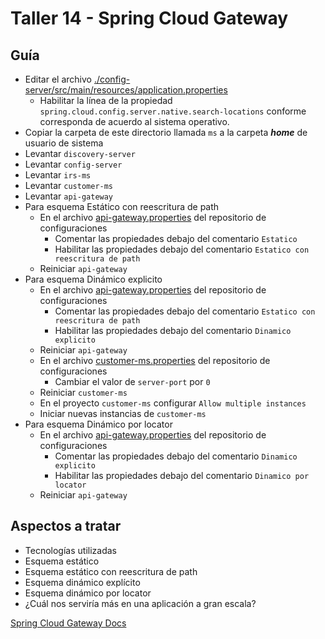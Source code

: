 # Taller 14 - Spring Cloud Gateway
## Guía

- Editar el archivo [./config-server/src/main/resources/application.properties](./config-server/src/main/resources/application.properties)
    - Habilitar la línea de la propiedad `spring.cloud.config.server.native.search-locations` conforme corresponda de acuerdo al sistema operativo.
- Copiar la carpeta de este directorio llamada `ms` a la carpeta ***home*** de usuario de sistema
- Levantar `discovery-server`
- Levantar `config-server`
- Levantar `irs-ms`
- Levantar `customer-ms`
- Levantar `api-gateway`
- Para esquema Estático con reescritura de path
  - En el archivo [api-gateway.properties](./ms/config-repo/api-gateway.properties) del repositorio de configuraciones
    - Comentar las propiedades debajo del comentario `Estatico`
    - Habilitar las propiedades debajo del comentario `Estatico con reescritura de path`
  - Reiniciar `api-gateway`
- Para esquema Dinámico explicito
    - En el archivo [api-gateway.properties](./ms/config-repo/api-gateway.properties) del repositorio de configuraciones
        - Comentar las propiedades debajo del comentario `Estatico con reescritura de path`
        - Habilitar las propiedades debajo del comentario `Dinamico explicito`
    - Reiniciar `api-gateway`
    - En el archivo [customer-ms.properties](./ms/config-repo/customer-ms.properties) del repositorio de configuraciones
        - Cambiar el valor de `server-port` por `0`
    - Reiniciar `customer-ms`
    - En el proyecto `customer-ms` configurar `Allow multiple instances`
    - Iniciar nuevas instancias de `customer-ms`
- Para esquema Dinámico por locator
    - En el archivo [api-gateway.properties](./ms/config-repo/api-gateway.properties) del repositorio de configuraciones
        - Comentar las propiedades debajo del comentario `Dinamico explicito`
        - Habilitar las propiedades debajo del comentario `Dinamico por locator`
    - Reiniciar `api-gateway`

## Aspectos a tratar
- Tecnologías utilizadas
- Esquema estático
- Esquema estático con reescritura de path
- Esquema dinámico explícito
- Esquema dinámico por locator
- ¿Cuál nos serviría más en una aplicación a gran escala?

[Spring Cloud Gateway Docs](https://docs.spring.io/spring-cloud-gateway/docs/current/reference/html)
